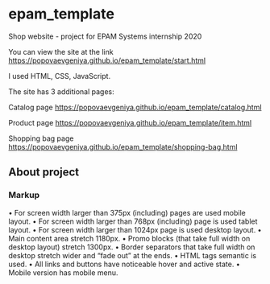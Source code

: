 # epam_template
Shop website - project for EPAM Systems internship 2020

You can view the site at the link https://popovaevgeniya.github.io/epam_template/start.html

I used HTML, CSS, JavaScript.

The site has 3 additional pages:

Catalog page https://popovaevgeniya.github.io/epam_template/catalog.html

Product page https://popovaevgeniya.github.io/epam_template/item.html

Shopping bag page https://popovaevgeniya.github.io/epam_template/shopping-bag.html

## About project

### Markup
  • For screen width larger than 375px (including) pages are used mobile layout.
  • For screen width larger than 768px (including) page is used tablet layout.
  • For screen width larger than 1024px page is used desktop layout.
  • Main content area stretch 1180px.
  • Promo blocks (that take full width on desktop layout) stretch 1300px.
  • Border separators that take full width on desktop stretch wider and “fade out” at the ends.
  • HTML tags semantic is used.
  • All links and buttons have noticeable hover and active state.
  • Mobile version has mobile menu.
